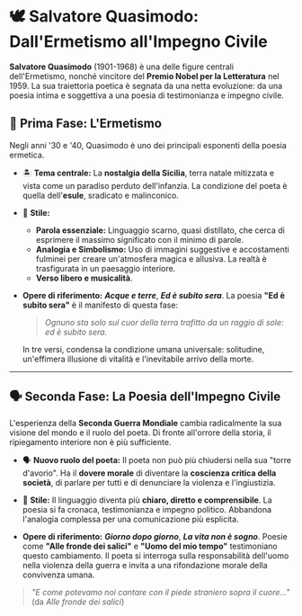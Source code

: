 # 🕊️ Salvatore Quasimodo: Dall'Ermetismo all'Impegno Civile

**Salvatore Quasimodo** (1901-1968) è una delle figure centrali dell'Ermetismo, nonché vincitore del **Premio Nobel per la Letteratura** nel 1959. La sua traiettoria poetica è segnata da una netta evoluzione: da una poesia intima e soggettiva a una poesia di testimonianza e impegno civile.

## 🤫 Prima Fase: L'Ermetismo

Negli anni '30 e '40, Quasimodo è uno dei principali esponenti della poesia ermetica.

*   🏝️ **Tema centrale:** La **nostalgia della Sicilia**, terra natale mitizzata e vista come un paradiso perduto dell'infanzia. La condizione del poeta è quella dell'**esule**, sradicato e malinconico.
*   📝 **Stile:**
    *   **Parola essenziale:** Linguaggio scarno, quasi distillato, che cerca di esprimere il massimo significato con il minimo di parole.
    *   **Analogia e Simbolismo:** Uso di immagini suggestive e accostamenti fulminei per creare un'atmosfera magica e allusiva. La realtà è trasfigurata in un paesaggio interiore.
    *   **Verso libero e musicalità**.

*   **Opere di riferimento:** ***Acque e terre***, ***Ed è subito sera***.
    La poesia **"Ed è subito sera"** è il manifesto di questa fase:
    > *Ognuno sta solo sul cuor della terra*
    > *trafitto da un raggio di sole:*
    > *ed è subito sera.*

    In tre versi, condensa la condizione umana universale: solitudine, un'effimera illusione di vitalità e l'inevitabile arrivo della morte.

---

## 🗣️ Seconda Fase: La Poesia dell'Impegno Civile

L'esperienza della **Seconda Guerra Mondiale** cambia radicalmente la sua visione del mondo e il ruolo del poeta. Di fronte all'orrore della storia, il ripiegamento interiore non è più sufficiente.

*   🗣️ **Nuovo ruolo del poeta:** Il poeta non può più chiudersi nella sua "torre d'avorio". Ha il **dovere morale** di diventare la **coscienza critica della società**, di parlare per tutti e di denunciare la violenza e l'ingiustizia.
*   📝 **Stile:** Il linguaggio diventa più **chiaro, diretto e comprensibile**. La poesia si fa cronaca, testimonianza e impegno politico. Abbandona l'analogia complessa per una comunicazione più esplicita.

*   **Opere di riferimento:** ***Giorno dopo giorno***, ***La vita non è sogno***.
    Poesie come **"Alle fronde dei salici"** e **"Uomo del mio tempo"** testimoniano questo cambiamento. Il poeta si interroga sulla responsabilità dell'uomo nella violenza della guerra e invita a una rifondazione morale della convivenza umana.

> *"E come potevamo noi cantare*
> *con il piede straniero sopra il cuore..."*
> (da *Alle fronde dei salici*)
